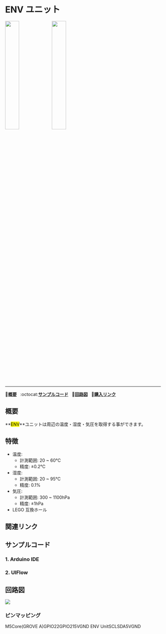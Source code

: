 # ENV ユニット

<img src="assets/img/product_pics/unit/M5GO_Unit_env.png" width="30%" height="30%"><img src="assets/img/product_pics/unit/unit_env_grove_a.png" width="30%" height="30%">

* * *

:memo:**[概要](#概要)**&nbsp;&nbsp;&nbsp;:octocat:**[サンプルコード](#サンプルコード)**&nbsp;&nbsp;&nbsp;:electric_plug:**[回路図](#回路図)**&nbsp;&nbsp;&nbsp;🛒**[購入リンク](https://www.aliexpress.com/store/product/M5Stack-Official-Stock-Offer-ESP32-Basic-Core-Development-Kit-Extensible-Micro-Control-Wifi-BLE-IoT-Prototype/3226069_32837164440.html?spm=2114.12010615.8148356.2.3b9b2de96y27jH)**

## 概要

**<mark>ENV</mark>**ユニットは周辺の温度・湿度・気圧を取得する事ができます。

## 特徴

- 温度:
  - 計測範囲: 20 ~ 60℃
  - 精度: ±0.2℃
- 湿度:
  - 計測範囲: 20 ~ 95℃
  - 精度: 0.1%
- 気圧:
  - 計測範囲: 300 ~ 1100hPa
  - 精度: ±1hPa
- LEGO 互換ホール

## 関連リンク



## サンプルコード

### 1. Arduino IDE


### 2. UIFlow


## 回路図

<img src="assets/img/product_pics/unit/env_sch.JPG">

### ピンマッピング

<tr><td>M5Core(GROVE A)</td><td>GPIO22</td><td>GPIO21</td><td>5V</td><td>GND</td></tr>
 <tr><td>ENV Unit</td><td>SCL</td><td>SDA</td><td>5V</td><td>GND</td></tr>
</table>




